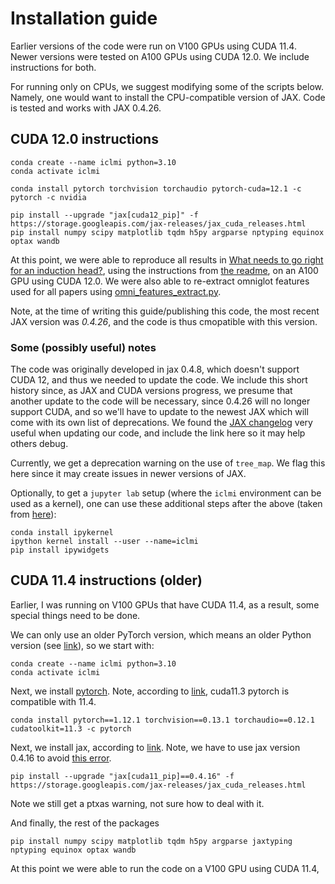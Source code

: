 # Installation guide

Earlier versions of the code were run on V100 GPUs using CUDA 11.4. Newer versions were tested on A100 GPUs using CUDA 12.0. We include instructions for both.

For running only on CPUs, we suggest modifying some of the scripts below. Namely, one would want to install the CPU-compatible version of JAX. Code is tested and works with JAX 0.4.26.

## CUDA 12.0 instructions

```
conda create --name iclmi python=3.10
conda activate iclmi

conda install pytorch torchvision torchaudio pytorch-cuda=12.1 -c pytorch -c nvidia 

pip install --upgrade "jax[cuda12_pip]" -f https://storage.googleapis.com/jax-releases/jax_cuda_releases.html
pip install numpy scipy matplotlib tqdm h5py argparse nptyping equinox optax wandb
```

At this point, we were able to reproduce all results in [What needs to go right for an induction head?](https://arxiv.org/abs/2404.07129), using the instructions from [the readme](README.md), on an A100 GPU using CUDA 12.0. We were also able to re-extract omniglot features used for all papers using [omni_features_extract.py](omni_features_extract.py).

Note, at the time of writing this guide/publishing this code, the most recent JAX version was *0.4.26*, and the code is thus cmopatible with this version. 

### Some (possibly useful) notes

The code was originally developed in jax 0.4.8, which doesn't support CUDA 12, and thus we needed to update the code. We include this short history since, as JAX and CUDA versions progress, we presume that another update to the code will be necessary, since 0.4.26 will no longer support CUDA, and so we'll have to update to the newest JAX which will come with its own list of deprecations. We found the [JAX changelog](https://jax.readthedocs.io/en/latest/changelog.html) very useful when updating our code, and include the link here so it may help others debug.

Currently, we get a deprecation warning on the use of `tree_map`. We flag this here since it may create issues in newer versions of JAX.

Optionally, to get a `jupyter lab` setup (where the `iclmi` environment can be used as a kernel), one can use these additional steps after the above (taken from [here](https://stackoverflow.com/questions/53004311/how-to-add-conda-environment-to-jupyter-lab)):
```
conda install ipykernel
ipython kernel install --user --name=iclmi
pip install ipywidgets
```

## CUDA 11.4 instructions (older)

Earlier, I was running on V100 GPUs that have CUDA 11.4, as a result, some special things need to be done.

We can only use an older PyTorch version, which means an older Python version (see [link](https://pytorch.org/blog/deprecation-cuda-python-support/)), so we start with:

```
conda create --name iclmi python=3.10
conda activate iclmi
```

Next, we install [pytorch](https://pytorch.org/get-started/previous-versions/#v182-with-lts-support). Note, according to [link](https://github.com/pytorch/pytorch/issues/75992), cuda11.3 pytorch is compatible with 11.4.

```
conda install pytorch==1.12.1 torchvision==0.13.1 torchaudio==0.12.1 cudatoolkit=11.3 -c pytorch
```

Next, we install jax, according to [link](https://jax.readthedocs.io/en/latest/installation.html). Note, we have to use jax version 0.4.16 to avoid [this error](https://github.com/google-research/multinerf/issues/139).

```
pip install --upgrade "jax[cuda11_pip]==0.4.16" -f https://storage.googleapis.com/jax-releases/jax_cuda_releases.html
```

Note we still get a ptxas warning, not sure how to deal with it.

And finally, the rest of the packages
```
pip install numpy scipy matplotlib tqdm h5py argparse jaxtyping nptyping equinox optax wandb
```

At this point we were able to run the code on a V100 GPU using CUDA 11.4,
